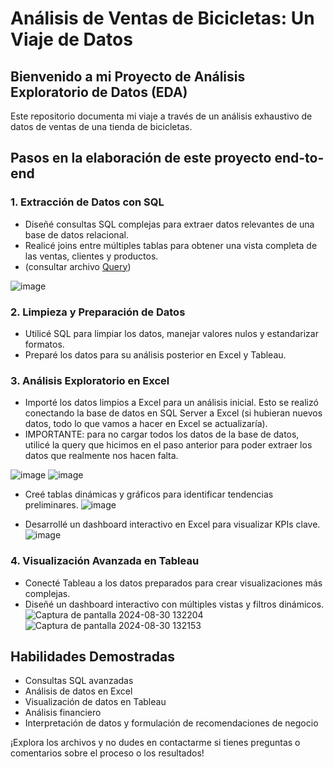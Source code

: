 # Análisis de Ventas de Bicicletas: Un Viaje de Datos

## Bienvenido a mi Proyecto de Análisis Exploratorio de Datos (EDA)

Este repositorio documenta mi viaje a través de un análisis exhaustivo de datos de ventas de una tienda de bicicletas. 

## Pasos en la elaboración de este proyecto end-to-end

### 1. Extracción de Datos con SQL
- Diseñé consultas SQL complejas para extraer datos relevantes de una base de datos relacional.
- Realicé joins entre múltiples tablas para obtener una vista completa de las ventas, clientes y productos.
- (consultar archivo [Query](SQLQuery1.sql))

![image](https://github.com/user-attachments/assets/57dcbb25-23fc-48b1-9777-885f071e326c)

### 2. Limpieza y Preparación de Datos
- Utilicé SQL para limpiar los datos, manejar valores nulos y estandarizar formatos.
- Preparé los datos para su análisis posterior en Excel y Tableau.

### 3. Análisis Exploratorio en Excel
- Importé los datos limpios a Excel para un análisis inicial. Esto se realizó conectando la base de datos en SQL Server a Excel (si hubieran nuevos datos, todo lo que vamos a hacer en Excel se actualizaría).
- IMPORTANTE: para no cargar todos los datos de la base de datos, utilicé la query que hicimos en el paso anterior para poder extraer los datos que realmente nos hacen falta.

![image](https://github.com/user-attachments/assets/8c3986ea-1b48-4854-bcb1-a78a05a686e2) 
![image](https://github.com/user-attachments/assets/16f6bbf3-60a5-4594-a3e4-4f082d0f8b13)


- Creé tablas dinámicas y gráficos para identificar tendencias preliminares.
![image](https://github.com/user-attachments/assets/227cbcfe-e88f-4a00-a5e1-f9418be4635d)


- Desarrollé un dashboard interactivo en Excel para visualizar KPIs clave.
![image](https://github.com/user-attachments/assets/95f27147-f5fe-47ea-8810-6a42524e1946)


### 4. Visualización Avanzada en Tableau
- Conecté Tableau a los datos preparados para crear visualizaciones más complejas.
- Diseñé un dashboard interactivo con múltiples vistas y filtros dinámicos.
![Captura de pantalla 2024-08-30 132204](https://github.com/user-attachments/assets/5799f48c-3bba-412d-91b8-e8b251c896c8)
![Captura de pantalla 2024-08-30 132153](https://github.com/user-attachments/assets/296bdd9c-5b37-4493-9ede-fa13486aee5e)

## Habilidades Demostradas
- Consultas SQL avanzadas
- Análisis de datos en Excel
- Visualización de datos en Tableau
- Análisis financiero
- Interpretación de datos y formulación de recomendaciones de negocio

¡Explora los archivos y no dudes en contactarme si tienes preguntas o comentarios sobre el proceso o los resultados!

